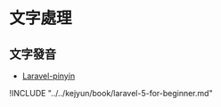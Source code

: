 # 文字處理


## 文字發音
* [Laravel-pinyin](https://github.com/overtrue/laravel-pinyin)


!INCLUDE "../../kejyun/book/laravel-5-for-beginner.md"
